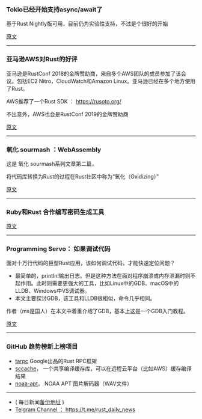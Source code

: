### Tokio已经开始支持async/await了

基于Rust Nightly版可用，目前仍为实验性支持，不过是个很好的开始

[原文](https://tokio.rs/blog/2018-08-async-await/)

---

### 亚马逊AWS对Rust的好评

亚马逊是RustConf 2018的金牌赞助商，来自多个AWS团队的成员参加了该会议。包括EC2 Nitro，CloudWatch和Amazon Linux。亚马逊已经在多个地方使用了Rust。

AWS推荐了一个Rust SDK ：  https://rusoto.org/

不出意外，AWS也会是RustConf 2019的金牌赞助商

[原文](https://aws.amazon.com/blogs/opensource/rustconf-2018/)

---

### 氧化 sourmash ：WebAssembly

这是 氧化 sourmash系列文章第二篇，

将代码库转换为Rust的过程在Rust社区中称为“氧化（Oxidizing）”

[原文](https://blog.luizirber.org/2018/08/27/sourmash-wasm/)

---

### Ruby和Rust 合作编写密码生成工具

[原文](https://hur.st/blog/2018/08-25-password-generation-in-ruby-and-rust/)


---

### Programming Servo： 如果调试代码

面对十万行代码的巨型Rust应用，该如何调试代码，才能快速定位问题？


-  最简单的，println!输出日志。但是这种方法在面对程序崩溃或内存泄漏时则不起作用。此时则需要更强大的工具，比如Linux中的GDB、macOS中的LLDB、Windows中VS调试器。
-  本文主要探讨GDB，该工具和LLDB很相似，命令几乎相同。


作者（ms是国人）在本文中着重介绍了GDB，基本上这是一个GDB入门教程。


[原文](https://medium.com/coding-neutrino-blog/programming-servo-the-debug-way-5db01f09b7f4)

---

### GitHub 趋势榜新上榜项目

-  [tarpc](https://github.com/google/tarpc)  Google出品的Rust RPC框架
- [sccache](https://github.com/mozilla/sccache)， 一个共享编译缓存库，可以在远程云平台（比如AWS）缓存编译结果
- [noaa-apt](https://github.com/martinber/noaa-apt)， NOAA APT 图片解码器（WAV文件）

---

- ( 每日新闻[备份地址](https://github.com/RustStudy/rust_daily_news) )
- [Telgram Channel ： https://t.me/rust_daily_news ](https://t.me/rust_daily_news )
